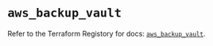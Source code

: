 # `aws_backup_vault`

Refer to the Terraform Registory for docs: [`aws_backup_vault`](https://registry.terraform.io/providers/hashicorp/aws/4.66.0/docs/resources/backup_vault).
